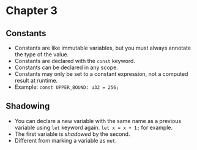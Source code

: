 # Chapter 3

## Constants

- Constants are like immutable variables, but you must always annotate the type
of the value.  
- Constants are declared with the `const` keyword.
- Constants can be declared in any scope.
- Constants may only be set to a constant expression, not a computed result at
runtime.
- Example: `const UPPER_BOUND: u32 = 256;`

## Shadowing

- You can declare a new variable with the same name as a previous variable using
`let` keyword again. `let x = x + 1;` for example.
- The first variable is *shadowed* by the second.
- Different from marking a variable as `mut`.
